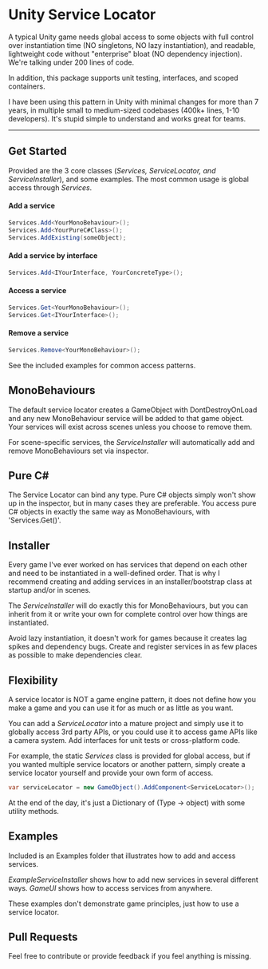 ﻿# Unity Service Locator
A typical Unity game needs global access to some objects with full control over instantiation time (NO singletons, NO lazy instantiation),
and readable, lightweight code without "enterprise" bloat (NO dependency injection). We're talking under 200 lines of code.

In addition, this package supports unit testing, interfaces, and scoped containers.

I have been using this pattern in Unity with minimal changes for more than 7 years, in multiple small to medium-sized codebases (400k+ lines, 1-10 developers). It's stupid simple to understand and works great for teams.

---

## Get Started
Provided are the 3 core classes (<i>Services, ServiceLocator, and ServiceInstaller</i>), and some examples. The most common usage is global access through <i>Services</i>.
#### Add a service
```C#
Services.Add<YourMonoBehaviour>();
Services.Add<YourPureC#Class>();
Services.AddExisting(someObject);
```

#### Add a service by interface
```C#
Services.Add<IYourInterface, YourConcreteType>();
```

#### Access a service
```C#
Services.Get<YourMonoBehaviour>();
Services.Get<IYourInterface>();
```

#### Remove a service
```C#
Services.Remove<YourMonoBehaviour>();
```

See the included examples for common access patterns.

## MonoBehaviours
The default service locator creates a GameObject with DontDestroyOnLoad and any new MonoBehaviour service will be added to that game object. Your services will exist across scenes unless you choose to remove them.

For scene-specific services, the <i>ServiceInstaller</i> will automatically add and remove MonoBehaviours set via inspector.

## Pure C#
The Service Locator can bind any type. Pure C# objects simply won't show up in the inspector, but in many cases they are preferable. You access pure C# objects in exactly the same way as MonoBehaviours, with 'Services.Get()'.

## Installer
Every game I've ever worked on has services that depend on each other and need to be instantiated in a well-defined order. That is why I recommend creating and adding services in an installer/bootstrap class at startup and/or in scenes. 

The <i>ServiceInstaller</i> will do exactly this for MonoBehaviours, but you can inherit from it or write your own for complete control over how things are instantiated.

Avoid lazy instantiation, it doesn't work for games because it creates lag spikes and dependency bugs. Create and register services in as few places as possible to make dependencies clear.
## Flexibility
A service locator is NOT a game engine pattern, it does not define how you make a game and you can use it for as much or as little as you want. 

You can add a <i>ServiceLocator</i> into a mature project and simply use it to globally access 3rd party APIs, or you could use it to access game APIs like a camera system. Add interfaces for unit tests or cross-platform code.

For example, the static <i>Services</i> class is provided for global access, but if you wanted multiple service locators or another pattern, simply create a service locator yourself and provide your own form of access.
```C#
var serviceLocator = new GameObject().AddComponent<ServiceLocator>();
```

At the end of the day, it's just a Dictionary of (Type -> object) with some utility methods.

## Examples
Included is an Examples folder that illustrates how to add and access services.

<i>ExampleServiceInstaller</i> shows how to add new services in several different ways. <i>GameUI</i> shows how to access services from anywhere.

These examples don't demonstrate game principles, just how to use a service locator.

## Pull Requests
Feel free to contribute or provide feedback if you feel anything is missing.
